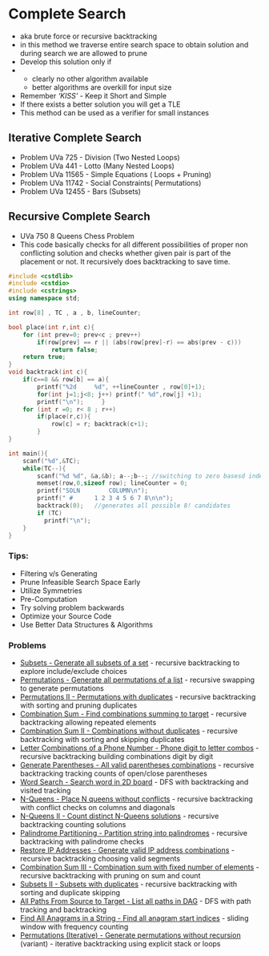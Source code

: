# Complete Search

- aka brute force or recursive backtracking
- in this method we traverse entire search space to obtain solution and during search we are allowed to prune
- Develop this solution only if
- - clearly no other algorithm available
  - better algorithms are overkill for input size
- Remember *‘KISS’* - Keep it Short and Simple
- If there exists a better solution you will get a TLE
- This method can be used as a verifier for small instances

## Iterative Complete Search

- Problem UVa 725 - Division (Two Nested Loops)
- Problem UVa 441 - Lotto (Many Nested Loops)
- Problem UVa 11565 - Simple Equations ( Loops + Pruning)
- Problem UVa 11742 - Social Constraints( Permutations)
- Problem UVa 12455 - Bars (Subsets)

## Recursive Complete Search

- UVa 750 8 Queens Chess Problem
- This code basically checks for all different possibilities of proper non conflicting solution and checks whether given pair is part of the  placement or not. It recursively does backtracking to save time.

````c++
#include <cstdlib>
#include <cstdio>
#include <cstrings>
using namespace std;

int row[8] , TC , a , b, lineCounter;

bool place(int r,int c){
    for (int prev=0; prev<c ; prev++)
        if(row[prev] == r || (abs(row[prev]-r) == abs(prev - c)))
            return false;
    return true;
}
void backtrack(int c){
    if(c==8 && row[b] == a){
        printf("%2d		%d", ++lineCounter , row[0]+1);
        for(int j=1;j<8; j++) printf(" %d",row[j] +1);
        printf("\n");     }
    for (int r =0; r< 8 ; r++)
        if(place(r,c)){
            row[c] = r; backtrack(c+1);
        }
}

int main(){
    scanf("%d",&TC);
    while(TC--){
        scanf("%d %d", &a,&b); a--;b--; //switching to zero basesd indexing
        memset(row,0,sizeof row); lineCounter = 0;
        printf("SOLN		COLUMN\n");
        printf(" # 		1 2 3 4 5 6 7 8\n\n");
        backtrack(0);	//generates all possible 8! candidates
        if (TC) 
          printf("\n");            
    } 
}
````

### Tips:

- Filtering v/s Generating
- Prune Infeasible Search Space Early
- Utilize Symmetries
- Pre-Computation
- Try solving problem backwards
- Optimize your Source Code
- Use Better Data Structures & Algorithms

### Problems

-  [Subsets - Generate all subsets of a set](https://leetcode.com/problems/subsets/) - recursive backtracking to explore include/exclude choices  
-  [Permutations - Generate all permutations of a list](https://leetcode.com/problems/permutations/) - recursive swapping to generate permutations  
-  [Permutations II - Permutations with duplicates](https://leetcode.com/problems/permutations-ii/) - recursive backtracking with sorting and pruning duplicates  
-  [Combination Sum - Find combinations summing to target](https://leetcode.com/problems/combination-sum/) - recursive backtracking allowing repeated elements  
-  [Combination Sum II - Combinations without duplicates](https://leetcode.com/problems/combination-sum-ii/) - recursive backtracking with sorting and skipping duplicates  
-  [Letter Combinations of a Phone Number - Phone digit to letter combos](https://leetcode.com/problems/letter-combinations-of-a-phone-number/) - recursive backtracking building combinations digit by digit  
-  [Generate Parentheses - All valid parentheses combinations](https://leetcode.com/problems/generate-parentheses/) - recursive backtracking tracking counts of open/close parentheses  
-  [Word Search - Search word in 2D board](https://leetcode.com/problems/word-search/) - DFS with backtracking and visited tracking  
-  [N-Queens - Place N queens without conflicts](https://leetcode.com/problems/n-queens/) - recursive backtracking with conflict checks on columns and diagonals  
-  [N-Queens II - Count distinct N-Queens solutions](https://leetcode.com/problems/n-queens-ii/) - recursive backtracking counting solutions  
-  [Palindrome Partitioning - Partition string into palindromes](https://leetcode.com/problems/palindrome-partitioning/) - recursive backtracking with palindrome checks  
-  [Restore IP Addresses - Generate valid IP address combinations](https://leetcode.com/problems/restore-ip-addresses/) - recursive backtracking choosing valid segments  
-  [Combination Sum III - Combination sum with fixed number of elements](https://leetcode.com/problems/combination-sum-iii/) - recursive backtracking with pruning on sum and count  
-  [Subsets II - Subsets with duplicates](https://leetcode.com/problems/subsets-ii/) - recursive backtracking with sorting and duplicate skipping  
-  [All Paths From Source to Target - List all paths in DAG](https://leetcode.com/problems/all-paths-from-source-to-target/) - DFS with path tracking and backtracking  
-  [Find All Anagrams in a String - Find all anagram start indices](https://leetcode.com/problems/find-all-anagrams-in-a-string/) - sliding window with frequency counting  
-  [Permutations (Iterative) - Generate permutations without recursion](https://leetcode.com/problems/permutations/) (variant) - iterative backtracking using explicit stack or loops  
